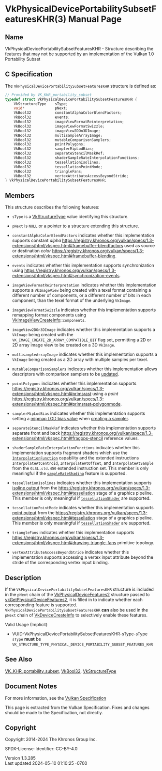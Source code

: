 # VkPhysicalDevicePortabilitySubsetFeaturesKHR(3) Manual Page

## Name

VkPhysicalDevicePortabilitySubsetFeaturesKHR - Structure describing the
features that may not be supported by an implementation of the Vulkan
1.0 Portability Subset



## <a href="#_c_specification" class="anchor"></a>C Specification

The `VkPhysicalDevicePortabilitySubsetFeaturesKHR` structure is defined
as:

``` c
// Provided by VK_KHR_portability_subset
typedef struct VkPhysicalDevicePortabilitySubsetFeaturesKHR {
    VkStructureType    sType;
    void*              pNext;
    VkBool32           constantAlphaColorBlendFactors;
    VkBool32           events;
    VkBool32           imageViewFormatReinterpretation;
    VkBool32           imageViewFormatSwizzle;
    VkBool32           imageView2DOn3DImage;
    VkBool32           multisampleArrayImage;
    VkBool32           mutableComparisonSamplers;
    VkBool32           pointPolygons;
    VkBool32           samplerMipLodBias;
    VkBool32           separateStencilMaskRef;
    VkBool32           shaderSampleRateInterpolationFunctions;
    VkBool32           tessellationIsolines;
    VkBool32           tessellationPointMode;
    VkBool32           triangleFans;
    VkBool32           vertexAttributeAccessBeyondStride;
} VkPhysicalDevicePortabilitySubsetFeaturesKHR;
```

## <a href="#_members" class="anchor"></a>Members

This structure describes the following features:

- `sType` is a [VkStructureType](https://registry.khronos.org/vulkan/specs/1.3-extensions/man/html/VkStructureType.html) value identifying
  this structure.

- `pNext` is `NULL` or a pointer to a structure extending this
  structure.

- <span id="features-constantAlphaColorBlendFactors"></span>
  `constantAlphaColorBlendFactors` indicates whether this implementation
  supports constant *alpha* <a
  href="https://registry.khronos.org/vulkan/specs/1.3-extensions/html/vkspec.html#framebuffer-blendfactors"
  class="bare" target="_blank"
  rel="noopener">https://registry.khronos.org/vulkan/specs/1.3-extensions/html/vkspec.html#framebuffer-blendfactors</a>
  used as source or destination *color* <a
  href="https://registry.khronos.org/vulkan/specs/1.3-extensions/html/vkspec.html#framebuffer-blending"
  class="bare" target="_blank"
  rel="noopener">https://registry.khronos.org/vulkan/specs/1.3-extensions/html/vkspec.html#framebuffer-blending</a>.

- <span id="features-events"></span> `events` indicates whether this
  implementation supports synchronization using <a
  href="https://registry.khronos.org/vulkan/specs/1.3-extensions/html/vkspec.html#synchronization-events"
  class="bare" target="_blank"
  rel="noopener">https://registry.khronos.org/vulkan/specs/1.3-extensions/html/vkspec.html#synchronization-events</a>.

- <span id="features-imageViewFormatReinterpretation"></span>
  `imageViewFormatReinterpretation` indicates whether this
  implementation supports a `VkImageView` being created with a texel
  format containing a different number of components, or a different
  number of bits in each component, than the texel format of the
  underlying `VkImage`.

- <span id="features-imageViewFormatSwizzle"></span>
  `imageViewFormatSwizzle` indicates whether this implementation
  supports remapping format components using
  [VkImageViewCreateInfo](https://registry.khronos.org/vulkan/specs/1.3-extensions/man/html/VkImageViewCreateInfo.html)::`components`.

- <span id="features-imageView2DOn3DImage"></span>
  `imageView2DOn3DImage` indicates whether this implementation supports
  a `VkImage` being created with the
  `VK_IMAGE_CREATE_2D_ARRAY_COMPATIBLE_BIT` flag set, permitting a 2D or
  2D array image view to be created on a 3D `VkImage`.

- <span id="features-multisampleArrayImage"></span>
  `multisampleArrayImage` indicates whether this implementation supports
  a `VkImage` being created as a 2D array with multiple samples per
  texel.

- <span id="features-mutableComparisonSamplers"></span>
  `mutableComparisonSamplers` indicates whether this implementation
  allows descriptors with comparison samplers to be <a
  href="https://registry.khronos.org/vulkan/specs/1.3-extensions/html/vkspec.html#descriptorsets-updates"
  target="_blank" rel="noopener">updated</a>.

- <span id="features-pointPolygons"></span> `pointPolygons` indicates
  whether this implementation supports <a
  href="https://registry.khronos.org/vulkan/specs/1.3-extensions/html/vkspec.html#primsrast"
  class="bare" target="_blank"
  rel="noopener">https://registry.khronos.org/vulkan/specs/1.3-extensions/html/vkspec.html#primsrast</a>
  using a *point* <a
  href="https://registry.khronos.org/vulkan/specs/1.3-extensions/html/vkspec.html#primsrast-polygonmode"
  class="bare" target="_blank"
  rel="noopener">https://registry.khronos.org/vulkan/specs/1.3-extensions/html/vkspec.html#primsrast-polygonmode</a>.

- <span id="features-samplerMipLodBias"></span> `samplerMipLodBias`
  indicates whether this implementation supports setting a <a
  href="https://registry.khronos.org/vulkan/specs/1.3-extensions/html/vkspec.html#samplers-mipLodBias"
  target="_blank" rel="noopener">mipmap LOD bias value</a> when <a
  href="https://registry.khronos.org/vulkan/specs/1.3-extensions/html/vkspec.html#samplers"
  target="_blank" rel="noopener">creating a sampler</a>.

- <span id="features-separateStencilMaskRef"></span>
  `separateStencilMaskRef` indicates whether this implementation
  supports separate front and back <a
  href="https://registry.khronos.org/vulkan/specs/1.3-extensions/html/vkspec.html#fragops-stencil"
  class="bare" target="_blank"
  rel="noopener">https://registry.khronos.org/vulkan/specs/1.3-extensions/html/vkspec.html#fragops-stencil</a>
  reference values.

- <span id="features-shaderSampleRateInterpolationFunctions"></span>
  `shaderSampleRateInterpolationFunctions` indicates whether this
  implementation supports fragment shaders which use the <a
  href="https://registry.khronos.org/vulkan/specs/1.3-extensions/html/vkspec.html#spirvenv-capabilities-table-InterpolationFunction"
  target="_blank" rel="noopener"><code>InterpolationFunction</code></a>
  capability and the extended instructions `InterpolateAtCentroid`,
  `InterpolateAtOffset`, and `InterpolateAtSample` from the
  `GLSL.std.450` extended instruction set. This member is only
  meaningful if the <a
  href="https://registry.khronos.org/vulkan/specs/1.3-extensions/html/vkspec.html#features-sampleRateShading"
  target="_blank" rel="noopener"><code>sampleRateShading</code></a>
  feature is supported.

- <span id="features-tessellationIsolines"></span>
  `tessellationIsolines` indicates whether this implementation supports
  <a
  href="https://registry.khronos.org/vulkan/specs/1.3-extensions/html/vkspec.html#tessellation-isoline-tessellation"
  target="_blank" rel="noopener">isoline output</a> from the <a
  href="https://registry.khronos.org/vulkan/specs/1.3-extensions/html/vkspec.html#tessellation"
  class="bare" target="_blank"
  rel="noopener">https://registry.khronos.org/vulkan/specs/1.3-extensions/html/vkspec.html#tessellation</a>
  stage of a graphics pipeline. This member is only meaningful if <a
  href="https://registry.khronos.org/vulkan/specs/1.3-extensions/html/vkspec.html#features-tessellationShader"
  target="_blank" rel="noopener"><code>tessellationShader</code></a> are
  supported.

- <span id="features-tessellationPointMode"></span>
  `tessellationPointMode` indicates whether this implementation supports
  <a
  href="https://registry.khronos.org/vulkan/specs/1.3-extensions/html/vkspec.html#tessellation-point-mode"
  target="_blank" rel="noopener">point output</a> from the <a
  href="https://registry.khronos.org/vulkan/specs/1.3-extensions/html/vkspec.html#tessellation"
  class="bare" target="_blank"
  rel="noopener">https://registry.khronos.org/vulkan/specs/1.3-extensions/html/vkspec.html#tessellation</a>
  stage of a graphics pipeline. This member is only meaningful if <a
  href="https://registry.khronos.org/vulkan/specs/1.3-extensions/html/vkspec.html#features-tessellationShader"
  target="_blank" rel="noopener"><code>tessellationShader</code></a> are
  supported.

- <span id="features-triangleFans"></span> `triangleFans` indicates
  whether this implementation supports <a
  href="https://registry.khronos.org/vulkan/specs/1.3-extensions/html/vkspec.html#drawing-triangle-fans"
  class="bare" target="_blank"
  rel="noopener">https://registry.khronos.org/vulkan/specs/1.3-extensions/html/vkspec.html#drawing-triangle-fans</a>
  primitive topology.

- <span id="features-vertexAttributeAccessBeyondStride"></span>
  `vertexAttributeAccessBeyondStride` indicates whether this
  implementation supports accessing a vertex input attribute beyond the
  stride of the corresponding vertex input binding.

## <a href="#_description" class="anchor"></a>Description

If the `VkPhysicalDevicePortabilitySubsetFeaturesKHR` structure is
included in the `pNext` chain of the
[VkPhysicalDeviceFeatures2](https://registry.khronos.org/vulkan/specs/1.3-extensions/man/html/VkPhysicalDeviceFeatures2.html) structure
passed to
[vkGetPhysicalDeviceFeatures2](https://registry.khronos.org/vulkan/specs/1.3-extensions/man/html/vkGetPhysicalDeviceFeatures2.html), it is
filled in to indicate whether each corresponding feature is supported.
`VkPhysicalDevicePortabilitySubsetFeaturesKHR` **can** also be used in
the `pNext` chain of [VkDeviceCreateInfo](https://registry.khronos.org/vulkan/specs/1.3-extensions/man/html/VkDeviceCreateInfo.html) to
selectively enable these features.

Valid Usage (Implicit)

- <a href="#VUID-VkPhysicalDevicePortabilitySubsetFeaturesKHR-sType-sType"
  id="VUID-VkPhysicalDevicePortabilitySubsetFeaturesKHR-sType-sType"></a>
  VUID-VkPhysicalDevicePortabilitySubsetFeaturesKHR-sType-sType  
  `sType` **must** be
  `VK_STRUCTURE_TYPE_PHYSICAL_DEVICE_PORTABILITY_SUBSET_FEATURES_KHR`

## <a href="#_see_also" class="anchor"></a>See Also

[VK_KHR_portability_subset](https://registry.khronos.org/vulkan/specs/1.3-extensions/man/html/VK_KHR_portability_subset.html),
[VkBool32](https://registry.khronos.org/vulkan/specs/1.3-extensions/man/html/VkBool32.html), [VkStructureType](https://registry.khronos.org/vulkan/specs/1.3-extensions/man/html/VkStructureType.html)

## <a href="#_document_notes" class="anchor"></a>Document Notes

For more information, see the <a
href="https://registry.khronos.org/vulkan/specs/1.3-extensions/html/vkspec.html#VkPhysicalDevicePortabilitySubsetFeaturesKHR"
target="_blank" rel="noopener">Vulkan Specification</a>

This page is extracted from the Vulkan Specification. Fixes and changes
should be made to the Specification, not directly.

## <a href="#_copyright" class="anchor"></a>Copyright

Copyright 2014-2024 The Khronos Group Inc.

SPDX-License-Identifier: CC-BY-4.0

Version 1.3.285  
Last updated 2024-05-10 01:10:25 -0700
